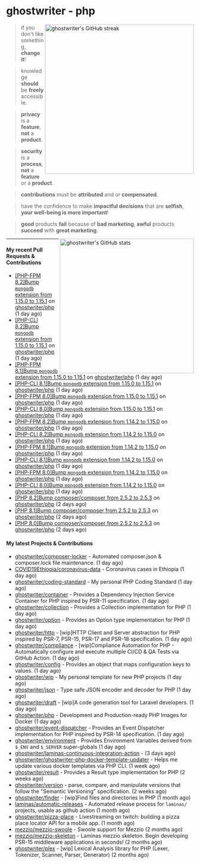 # ghostwriter - php

<img alt="ghostwriter's GitHub streak" width="400px" align="right" src="https://github-readme-streak-stats.herokuapp.com/?cache_seconds=1800&user=ghostwriter">

> if you don't like something, **change it**!

> knowledge **should** be **freely** accessible.

> **privacy** is a **feature**, **not** a **product**.

> **security** is a **process**, **not** a **feature** or a **product**.

> **contributions** must be **attributed** and or **compensated**.

> have the confidence to make **impactful decisions** that are **selfish**, **your well-being is more important**!

> **good** products **fail** because of **bad marketing**, **awful** products **succeed** with **great marketing**.

<img alt="ghostwriter's GitHub stats" width="360px" align="right" src="https://github-readme-stats.vercel.app/api?cache_seconds=1800&username=ghostwriter&show_icons=true&count_private=true&hide_title=true&hide_rank=true&icon_color=333">

---

#### My recent Pull Requests & Contributions

- [[PHP-FPM 8.2]Bump `mongodb` extension from 1.15.0 to 1.15.1](https://github.com/ghostwriter/php/pull/294) on [ghostwriter/php](https://github.com/ghostwriter/php) (1 day ago)
- [[PHP-CLI 8.2]Bump `mongodb` extension from 1.15.0 to 1.15.1](https://github.com/ghostwriter/php/pull/293) on [ghostwriter/php](https://github.com/ghostwriter/php) (1 day ago)
- [[PHP-FPM 8.1]Bump `mongodb` extension from 1.15.0 to 1.15.1](https://github.com/ghostwriter/php/pull/292) on [ghostwriter/php](https://github.com/ghostwriter/php) (1 day ago)
- [[PHP-CLI 8.1]Bump `mongodb` extension from 1.15.0 to 1.15.1](https://github.com/ghostwriter/php/pull/291) on [ghostwriter/php](https://github.com/ghostwriter/php) (1 day ago)
- [[PHP-FPM 8.0]Bump `mongodb` extension from 1.15.0 to 1.15.1](https://github.com/ghostwriter/php/pull/290) on [ghostwriter/php](https://github.com/ghostwriter/php) (1 day ago)
- [[PHP-CLI 8.0]Bump `mongodb` extension from 1.15.0 to 1.15.1](https://github.com/ghostwriter/php/pull/289) on [ghostwriter/php](https://github.com/ghostwriter/php) (1 day ago)
- [[PHP-FPM 8.2]Bump `mongodb` extension from 1.14.2 to 1.15.0](https://github.com/ghostwriter/php/pull/288) on [ghostwriter/php](https://github.com/ghostwriter/php) (1 day ago)
- [[PHP-CLI 8.2]Bump `mongodb` extension from 1.14.2 to 1.15.0](https://github.com/ghostwriter/php/pull/287) on [ghostwriter/php](https://github.com/ghostwriter/php) (1 day ago)
- [[PHP-FPM 8.1]Bump `mongodb` extension from 1.14.2 to 1.15.0](https://github.com/ghostwriter/php/pull/286) on [ghostwriter/php](https://github.com/ghostwriter/php) (1 day ago)
- [[PHP-CLI 8.1]Bump `mongodb` extension from 1.14.2 to 1.15.0](https://github.com/ghostwriter/php/pull/285) on [ghostwriter/php](https://github.com/ghostwriter/php) (1 day ago)
- [[PHP-FPM 8.0]Bump `mongodb` extension from 1.14.2 to 1.15.0](https://github.com/ghostwriter/php/pull/284) on [ghostwriter/php](https://github.com/ghostwriter/php) (1 day ago)
- [[PHP-CLI 8.0]Bump `mongodb` extension from 1.14.2 to 1.15.0](https://github.com/ghostwriter/php/pull/283) on [ghostwriter/php](https://github.com/ghostwriter/php) (1 day ago)
- [[PHP 8.2]Bump composer/composer from 2.5.2 to 2.5.3](https://github.com/ghostwriter/php/pull/282) on [ghostwriter/php](https://github.com/ghostwriter/php) (2 days ago)
- [[PHP 8.1]Bump composer/composer from 2.5.2 to 2.5.3](https://github.com/ghostwriter/php/pull/281) on [ghostwriter/php](https://github.com/ghostwriter/php) (2 days ago)
- [[PHP 8.0]Bump composer/composer from 2.5.2 to 2.5.3](https://github.com/ghostwriter/php/pull/280) on [ghostwriter/php](https://github.com/ghostwriter/php) (2 days ago)

#### My latest Projects & Contributions

- [ghostwriter/composer-locker](https://github.com/ghostwriter/composer-locker) - Automated composer.json &amp; composer.lock file maintenance. (1 day ago)
- [COVID19Ethiopia/coronavirus-data](https://github.com/COVID19Ethiopia/coronavirus-data) - Coronavirus cases in Ethiopia (1 day ago)
- [ghostwriter/coding-standard](https://github.com/ghostwriter/coding-standard) - My personal PHP Coding Standard (1 day ago)
- [ghostwriter/container](https://github.com/ghostwriter/container) - Provides a Dependency Injection Service Container for PHP inspired by PSR-11 specification. (1 day ago)
- [ghostwriter/collection](https://github.com/ghostwriter/collection) - Provides a Collection implementation for PHP (1 day ago)
- [ghostwriter/option](https://github.com/ghostwriter/option) - Provides an Option type implementation for PHP (1 day ago)
- [ghostwriter/http](https://github.com/ghostwriter/http) - [wip]HTTP Client and Server abstraction for PHP inspired by PSR-7, PSR-15, PSR-17 and PSR-18 specification. (1 day ago)
- [ghostwriter/compliance](https://github.com/ghostwriter/compliance) - [wip]Compliance Automation for PHP - Automatically configure and execute multiple CI/CD &amp; QA Tests via GitHub Action. (1 day ago)
- [ghostwriter/config](https://github.com/ghostwriter/config) - Provides an object that maps configuration keys to values. (1 day ago)
- [ghostwriter/wip](https://github.com/ghostwriter/wip) - My personal template for new PHP projects (1 day ago)
- [ghostwriter/json](https://github.com/ghostwriter/json) - Type safe JSON encoder and decoder for PHP (1 day ago)
- [ghostwriter/draft](https://github.com/ghostwriter/draft) - [wip]A code generation tool for Laravel developers. (1 day ago)
- [ghostwriter/php](https://github.com/ghostwriter/php) - Development and Production-ready PHP Images for Docker (1 day ago)
- [ghostwriter/event-dispatcher](https://github.com/ghostwriter/event-dispatcher) - Provides an Event Dispatcher implementation for PHP inspired by PSR-14 specification. (1 day ago)
- [ghostwriter/environment](https://github.com/ghostwriter/environment) - Provides Environment Variables derived from `$_ENV` and `$_SERVER` super-globals (1 day ago)
- [ghostwriter/laminas-continuous-integration-action](https://github.com/ghostwriter/laminas-continuous-integration-action) -  (3 days ago)
- [ghostwriter/ghostwriter-php-docker-template-updater](https://github.com/ghostwriter/ghostwriter-php-docker-template-updater) - Helps me update various docker templates via PHP CLI. (1 week ago)
- [ghostwriter/result](https://github.com/ghostwriter/result) - Provides a Result type implementation for PHP (2 weeks ago)
- [ghostwriter/version](https://github.com/ghostwriter/version) - parse, compare, and manipulate versions that follow the &#34;Semantic Versioning&#34; specification. (2 weeks ago)
- [ghostwriter/finder](https://github.com/ghostwriter/finder) - [wip]Find files and directories in PHP (1 month ago)
- [laminas/automatic-releases](https://github.com/laminas/automatic-releases) - Automated release process for `laminas/` projects, usable as github action (1 month ago)
- [ghostwriter/pizza-place](https://github.com/ghostwriter/pizza-place) - Livestreaming on twitch: building a pizza place locator API for a mobile app. (1 month ago)
- [mezzio/mezzio-swoole](https://github.com/mezzio/mezzio-swoole) - Swoole support for Mezzio (2 months ago)
- [mezzio/mezzio-skeleton](https://github.com/mezzio/mezzio-skeleton) - Laminas mezzio skeleton. Begin developing PSR-15 middleware applications in seconds! (2 months ago)
- [ghostwriter/plex](https://github.com/ghostwriter/plex) - [wip] Lexical Analysis library for PHP (Lexer, Tokenizer, Scanner, Parser, Generator) (2 months ago)
